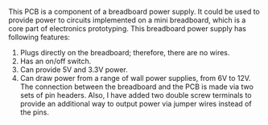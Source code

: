 This PCB is a component of a breadboard power supply. It could be used to provide power to circuits implemented on a mini breadboard, which is a core part of electronics prototyping.
This breadboard power supply has following features:
  1. Plugs directly on the breadboard; therefore, there are no wires.
  2. Has an on/off switch.
  3. Can provide 5V and 3.3V power.
  4. Can draw power from a range of wall power supplies, from 6V to 12V.
The connection between the breadboard and the PCB is made via two sets of pin headers.
Also, I have added two double screw terminals to provide an additional way to output power via jumper wires instead of the pins.
